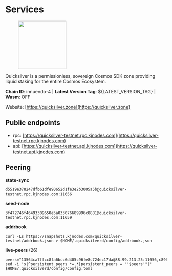 # Services

<figure><img src="https://raw.githubusercontent.com/kj89/testnet_manuals/main/pingpub/logos/quicksilver.png" width="150" alt=""><figcaption></figcaption></figure>

Quicksilver is a permissionless, sovereign Cosmos SDK zone providing liquid staking for the entire Cosmos Ecosystem.

**Chain ID**: innuendo-4 | **Latest Version Tag**: ${LATEST_VERSION_TAG} | **Wasm**: OFF

Website: [https://quicksilver.zone](https://quicksilver.zone)


## Public endpoints

* rpc: [https://quicksilver-testnet.rpc.kjnodes.com](https://quicksilver-testnet.rpc.kjnodes.com)
* api: [https://quicksilver-testnet.api.kjnodes.com](https://quicksilver-testnet.api.kjnodes.com)

## Peering

**state-sync**

```
d5519e378247dfb61dfe90652d1fe3e2b3005a5b@quicksilver-testnet.rpc.kjnodes.com:11656
```

**seed-node**

```
3f472746f46493309650e5a033076689996c8881@quicksilver-testnet.rpc.kjnodes.com:11659
```

**addrbook**
```
curl -Ls https://snapshots.kjnodes.com/quicksilver-testnet/addrbook.json > $HOME/.quicksilverd/config/addrbook.json
```

**live-peers** (26)
```
peers="13564ca7ffcc8fa6bcc6d405c96fe8c724ec17da@88.99.213.25:11656,c896ef12812a82eea865111c49f226849ad077db@144.76.236.90:26656,af8cfa944802a9bd510fc3407950a15e8be86c31@213.239.217.52:30656,41f7d7004cace7bd1760a5f980a86123700c8f1d@185.146.148.116:26656,f6537f3f831dd904570c782bac86090cee90c15d@65.109.92.240:26656,5844010472bac487748336616d450bc9f0cbc57c@65.108.72.175:29656,e0f0703e9ce343c46e0ec01b19216715e817b358@65.109.85.170:28656,2096650d8586b858d3369205f3b46ac4c765bc8e@65.109.53.155:26656,bdb93c655989b2c1882339fabb013317066dda56@95.214.52.138:26676,c9a74cdd754a8ccc9243ac2b245e4caaa78695aa@45.85.147.96:26656,3da9fbcb9ec210ec1c94ebc49f46fad3d3721e77@65.108.136.39:26651,d5519e378247dfb61dfe90652d1fe3e2b3005a5b@65.109.68.190:11656,66f9d8f52a4637dc9215cdaa8dc2977633e52bbf@95.217.144.121:26656,9bd54719b38451d440635752081a3f52649ac92d@65.109.92.241:20026,ca1dc45c25919c5b945f4c52c1e8470755a01225@65.108.44.149:20656,8ff8a186fe9cbc70d0f34891fa051f87e561a48b@158.160.0.93:26656,a37474c1f254cd4b16d924327a755c914e8e7d86@65.109.30.53:26656,7c65eaf6307530cc654d62fff271a9593643758b@23.227.200.10:26656,6c31ea769b18d7b20b2d738df7778fb9fc3fc380@18.236.225.32:26656,8099f8a7c95c1676982e1a23e8452f2b10b07415@65.108.78.107:22656,8a334ed2e728ca1164f8ef6ae58dd5fda31da5be@66.94.104.239:26641,858ba6bc33a6d13fdd9ddad344d788dcf91cf565@142.132.151.99:15651,d4d83e209a2b096859821228ea17475f9a487a48@23.88.0.170:15651,7781c28c240e85474425040f744b501d99120d1d@195.201.108.152:11656,532625a997a6f891405202968607f72afe004f15@202.61.225.157:26666,1c1ca90d704c22844570d57039ccf2e8f58e475d@80.64.208.123:26656"
sed -i 's|^persistent_peers *=.*|persistent_peers = "'$peers'"|' $HOME/.quicksilverd/config/config.toml
```
